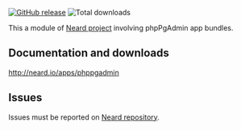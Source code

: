 [![GitHub release](https://img.shields.io/github/release/crazy-max/neard-app-phppgadmin.svg?style=flat-square)](https://github.com/crazy-max/neard-app-phppgadmin/releases/latest)
![Total downloads](https://img.shields.io/github/downloads/crazy-max/neard-app-phppgadmin/total.svg?style=flat-square)

This a module of [Neard project](https://github.com/crazy-max/neard) involving phpPgAdmin app bundles.

## Documentation and downloads

http://neard.io/apps/phppgadmin

## Issues

Issues must be reported on [Neard repository](https://github.com/crazy-max/neard/issues).
